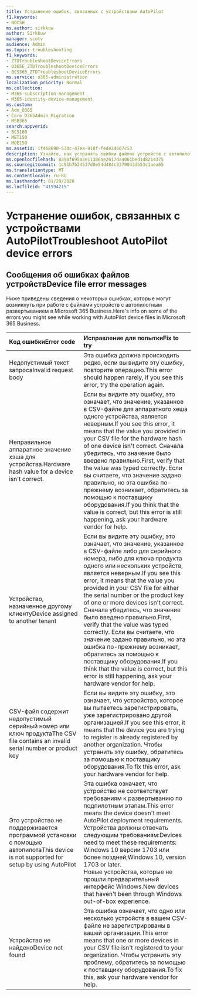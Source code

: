 ```yaml
---
title: Устранение ошибок, связанных с устройствами AutoPilot
f1.keywords:
- NOCSH
ms.author: sirkkuw
author: Sirkkuw
manager: scotv
audience: Admin
ms.topic: troubleshooting
f1_keywords:
- ZTDTroubleshootDeviceErrors
- O365E_ZTDTroubleshootDeviceErrors
- BCS365_ZTDTroubleshootDeviceErrors
ms.service: o365-administration
localization_priority: Normal
ms.collection:
- M365-subscription-management
- M365-identity-device-management
ms.custom:
- Adm_O365
- Core_O365Admin_Migration
- MSB365
search.appverid:
- BCS160
- MET150
- MOE150
ms.assetid: 1f468690-530c-47ea-918f-fede24607c53
description: Узнайте, как устранять ошибки файлов устройств с автопилотом.
ms.openlocfilehash: 8390f695a3e11386ae2617da4061bed1d8214375
ms.sourcegitcommit: 1c91b7b24537d0e54d484c3379043db53c1aea65
ms.translationtype: MT
ms.contentlocale: ru-RU
ms.lasthandoff: 01/29/2020
ms.locfileid: "41594215"
---
```

# <a name="troubleshoot-autopilot-device-errors"></a><span data-ttu-id="8ff3c-103">Устранение ошибок, связанных с устройствами AutoPilot</span><span class="sxs-lookup"><span data-stu-id="8ff3c-103">Troubleshoot AutoPilot device errors</span></span>

## <a name="device-file-error-messages"></a><span data-ttu-id="8ff3c-104">Сообщения об ошибках файлов устройств</span><span class="sxs-lookup"><span data-stu-id="8ff3c-104">Device file error messages</span></span>

<span data-ttu-id="8ff3c-105">Ниже приведены сведения о некоторых ошибках, которые могут возникнуть при работе с файлами устройств с автопилотным развертыванием в Microsoft 365 Business.</span><span class="sxs-lookup"><span data-stu-id="8ff3c-105">Here's info on some of the errors you might see while working with AutoPilot device files in Microsoft 365 Business.</span></span> 
  
|<span data-ttu-id="8ff3c-106">**Код ошибки**</span><span class="sxs-lookup"><span data-stu-id="8ff3c-106">**Error code**</span></span>|<span data-ttu-id="8ff3c-107">**Исправление для попытки**</span><span class="sxs-lookup"><span data-stu-id="8ff3c-107">**Fix to try**</span></span>|
|:-----|:-----|
|<span data-ttu-id="8ff3c-108">Недопустимый текст запроса</span><span class="sxs-lookup"><span data-stu-id="8ff3c-108">Invalid request body</span></span>  <br/> |<span data-ttu-id="8ff3c-109">Эта ошибка должна происходить редко, если вы видите эту ошибку, повторите операцию.</span><span class="sxs-lookup"><span data-stu-id="8ff3c-109">This error should happen rarely, if you see this error, try the operation again.</span></span>  <br/> |
|<span data-ttu-id="8ff3c-110">Неправильное аппаратное значение хэша для устройства.</span><span class="sxs-lookup"><span data-stu-id="8ff3c-110">Hardware hash value for a device isn't correct.</span></span>  <br/> |<span data-ttu-id="8ff3c-111">Если вы видите эту ошибку, это означает, что значение, указанное в CSV-файле для аппаратного хеша одного устройства, является неверным.</span><span class="sxs-lookup"><span data-stu-id="8ff3c-111">If you see this error, it means that the value you provided in your CSV file for the hardware hash of one device isn't correct.</span></span> <span data-ttu-id="8ff3c-112">Сначала убедитесь, что значение было введено правильно.</span><span class="sxs-lookup"><span data-stu-id="8ff3c-112">First, verify that the value was typed correctly.</span></span> <span data-ttu-id="8ff3c-113">Если вы считаете, что значение задано правильно, но эта ошибка по-прежнему возникает, обратитесь за помощью к поставщику оборудования.</span><span class="sxs-lookup"><span data-stu-id="8ff3c-113">If you think that the value is correct, but this error is still happening, ask your hardware vendor for help.</span></span>  <br/> |
|<span data-ttu-id="8ff3c-114">Устройство, назначенное другому клиенту</span><span class="sxs-lookup"><span data-stu-id="8ff3c-114">Device assigned to another tenant</span></span>  <br/> |<span data-ttu-id="8ff3c-115">Если вы видите эту ошибку, это означает, что значение, указанное в CSV-файле либо для серийного номера, либо для ключа продукта одного или нескольких устройств, является неверным.</span><span class="sxs-lookup"><span data-stu-id="8ff3c-115">If you see this error, it means that the value you provided in your CSV file for either the serial number or the product key of one or more devices isn't correct.</span></span> <span data-ttu-id="8ff3c-116">Сначала убедитесь, что значение было введено правильно.</span><span class="sxs-lookup"><span data-stu-id="8ff3c-116">First, verify that the value was typed correctly.</span></span> <span data-ttu-id="8ff3c-117">Если вы считаете, что значение задано правильно, но эта ошибка по-прежнему возникает, обратитесь за помощью к поставщику оборудования.</span><span class="sxs-lookup"><span data-stu-id="8ff3c-117">If you think that the value is correct, but this error is still happening, ask your hardware vendor for help.</span></span>  <br/> |
|<span data-ttu-id="8ff3c-118">CSV-файл содержит недопустимый серийный номер или ключ продукта</span><span class="sxs-lookup"><span data-stu-id="8ff3c-118">The CSV file contains an invalid serial number or product key</span></span>  <br/> |<span data-ttu-id="8ff3c-119">Если вы видите эту ошибку, это означает, что устройство, которое вы пытаетесь зарегистрировать, уже зарегистрировано другой организацией.</span><span class="sxs-lookup"><span data-stu-id="8ff3c-119">If you see this error, it means that the device you are trying to register is already registered by another organization.</span></span> <span data-ttu-id="8ff3c-120">Чтобы устранить эту ошибку, обратитесь за помощью к поставщику оборудования.</span><span class="sxs-lookup"><span data-stu-id="8ff3c-120">To fix this error, ask your hardware vendor for help.</span></span>  <br/> |
|<span data-ttu-id="8ff3c-121">Это устройство не поддерживается программой установки с помощью автопилота</span><span class="sxs-lookup"><span data-stu-id="8ff3c-121">This device is not supported for setup by using AutoPilot</span></span>  <br/> | <span data-ttu-id="8ff3c-122">Эта ошибка означает, что устройство не соответствует требованиям к развертыванию по подпилотным этапам.</span><span class="sxs-lookup"><span data-stu-id="8ff3c-122">This error means the device doesn't meet AutoPilot deployment requirements.</span></span> <span data-ttu-id="8ff3c-123">Устройства должны отвечать следующим требованиям:</span><span class="sxs-lookup"><span data-stu-id="8ff3c-123">Devices need to meet these requirements:</span></span>  <br/>  <span data-ttu-id="8ff3c-124">Windows 10 версии 1703 или более поздней;</span><span class="sxs-lookup"><span data-stu-id="8ff3c-124">Windows 10, version 1703 or later.</span></span>  <br/>  <span data-ttu-id="8ff3c-125">Новые устройства, которые не прошли предварительный интерфейс Windows.</span><span class="sxs-lookup"><span data-stu-id="8ff3c-125">New devices that haven't been through Windows out-of-box experience.</span></span>  <br/> |
|<span data-ttu-id="8ff3c-126">Устройство не найдено</span><span class="sxs-lookup"><span data-stu-id="8ff3c-126">Device not found</span></span>  <br/> |<span data-ttu-id="8ff3c-127">Эта ошибка означает, что одно или несколько устройств в вашем CSV-файле не зарегистрированы в вашей организации.</span><span class="sxs-lookup"><span data-stu-id="8ff3c-127">This error means that one or more devices in your CSV file isn't registered to your organization.</span></span> <span data-ttu-id="8ff3c-128">Чтобы устранить эту проблему, обратитесь за помощью к поставщику оборудования.</span><span class="sxs-lookup"><span data-stu-id="8ff3c-128">To fix this, ask your hardware vendor for help.</span></span>  <br/> |
